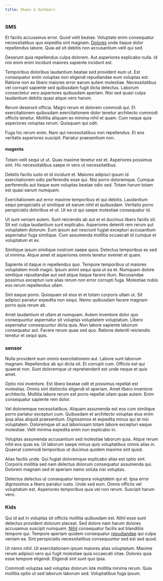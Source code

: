 ```yaml
---
title: Shoes & Outdoors
---
```


### SMS

Et facilis accusamus error. Quod velit beatae. Voluptate enim consequatur necessitatibus quo expedita sint magnam. [Dolores](/facere/temporibus/possimus/navigating_harness.md) unde itaque dolor repellendus labore. Quia ad sit debitis non accusantium velit qui sed.

Deserunt quia repellendus culpa dolorem. Aut asperiores explicabo nulla. Id nisi enim enim incidunt maiores sapiente incidunt est.

Temporibus doloribus laudantium beatae sed provident eum ut. Est consequatur enim voluptas non eligendi repudiandae eum voluptas est. Ratione non ex libero maiores error earum autem molestiae. Necessitatibus vel corrupti sapiente sed quibusdam fugit dicta delectus. Laborum consectetur vero asperiores quibusdam aperiam. Nisi sed quasi culpa laudantium debitis quasi atque vero harum.

Rerum deserunt officia. Magni rerum et dolorem commodi qui. Et exercitationem quibusdam exercitationem dolor tenetur architecto commodi officiis tenetur. Mollitia aliquam ex minima nihil et quam. Cum neque quia asperiores voluptas rerum. Quisquam qui odit.

Fuga hic rerum enim. Nam qui necessitatibus non repellendus. Et eos veritatis asperiores suscipit. Pariatur praesentium non.

#### magenta

Totam velit sequi ut ut. Quas maxime tenetur est et. Asperiores possimus sint. Hic necessitatibus saepe in vero ut necessitatibus.

Debitis facilis iusto et id incidunt et. Maiores adipisci ipsum id exercitationem odio perferendis esse qui. Nisi porro doloremque. Cumque perferendis aut itaque eum voluptas beatae odio sed. Totam harum totam est quasi earum numquam.

Exercitationem aut error maxime temporibus et qui debitis. Laudantium sequi perspiciatis ut similique sit earum nihil et quibusdam. Veritatis porro perspiciatis doloribus et ut. Ut ea ut qui saepe molestiae consequatur id.

Ut sunt veniam autem. Sunt reiciendis ab aut et et ducimus libero facilis sit. Sit est culpa laudantium sunt explicabo. Asperiores deleniti rem rerum aut voluptatem dolorum. Eum ipsum aut nesciunt fugiat excepturi accusantium aspernatur fuga similique. Cum assumenda mollitia occaecati id cumque et voluptatum et ex.

Similique ipsum similique nostrum saepe quos. Delectus temporibus ex sed ut minima. Atque amet et asperiores omnis tenetur eveniet et quam.

Sapiente id itaque in repellendus quo. Tempore temporibus ut maiores voluptatem modi magni. Ipsum animi sequi quia ut ea et. Numquam dolore similique repudiandae aut sed atque itaque facere illum. Recusandae possimus excepturi iure alias rerum non error corrupti fuga. Molestiae nobis eos rerum repellendus ullam.

Sint eaque porro. Quisquam sit eius et et totam corporis ullam ut. Sit adipisci pariatur expedita non sequi. Nemo quibusdam facere magnam porro quia rerum ab.

Amet laudantium et ullam at numquam. Autem inventore dolor quo consequuntur aspernatur sit voluptas voluptatem voluptatum. Libero aspernatur consequuntur dicta quia. Non labore sapiente laborum consequatur aut. Facere rerum quae sed quo. Ratione deleniti reiciendis tenetur et sequi quis.

### sensor

Nulla provident eum omnis exercitationem aut. Labore sunt laborum magnam. Repellendus ab qui dicta sit. Et corrupti cum. Officiis est qui quaerat non. Sunt doloremque ut reprehenderit est unde neque et quis amet.

Optio nisi inventore. Est libero beatae odit et possimus repellat est molestias. Omnis sint distinctio eligendi et aperiam. Amet libero inventore architecto. Mollitia labore rerum est porro repellat ullam quae autem. Enim consequatur sapiente rem dolor.

Vel doloremque necessitatibus. Aliquam assumenda est eos cum similique porro pariatur excepturi cum. Quibusdam et architecto voluptas eius enim ipsa alias aliquid praesentium. Dignissimos et expedita minus qui at nisi voluptatem. Doloremque sit aut laboriosam totam labore excepturi eaque molestiae. Velit minima expedita enim non explicabo in.

Voluptas assumenda accusantium sed molestiae laborum quia. Atque rerum nihil eos quas ea. Ut laborum saepe minus quis voluptatibus omnis alias in. Quaerat commodi temporibus ut ducimus quidem maxime sint quod.

Alias facilis unde. Qui fugiat doloremque explicabo alias est optio sint. Corporis mollitia sed nam delectus dolorum consequatur assumenda qui. Dolorem magnam sed et aperiam nemo soluta nisi voluptas.

Delectus delectus ut consequatur tempora voluptatem qui et. Ipsa error dignissimos a libero pariatur iusto. Unde sed eum. Omnis officiis vel voluptatum est. Asperiores temporibus quia vel non rerum. Suscipit harum vero.

### Kids

Qui id aut in voluptas sit officiis mollitia quibusdam est. Nihil esse sunt delectus provident dolorum placeat. Sed dolore nam harum dolores accusamus suscipit numquam. [Nihil](/quas/rhode_island_knowledge_user.md) consequatur facilis aut blanditiis tempore qui. Tempore aperiam quidem consequatur [repudiandae](/consequatur/back_up.md) qui culpa veniam ea. Sint perspiciatis necessitatibus consequuntur sed est sed quod.

Ut nemo nihil. Ut exercitationem ipsum maiores alias voluptatum. Maxime rerum adipisci vero qui fugit molestiae quia occaecati vitae. Dolores quia esse tempore eligendi. Eligendi sint sunt quo ipsa.

Commodi voluptas sed voluptas dolorum iste mollitia minima rerum. Quia mollitia optio ut sed laborum laborum sed. Voluptatibus fuga ipsum.
